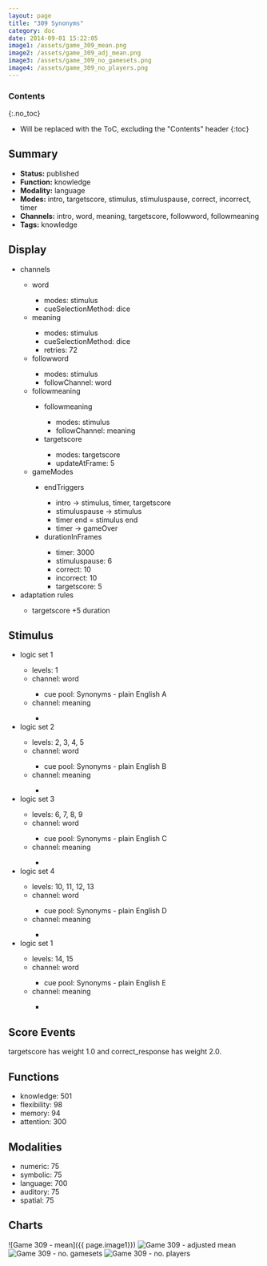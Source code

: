 ```yaml
---
layout: page
title: "309 Synonyms"
category: doc
date: 2014-09-01 15:22:05
image1: /assets/game_309_mean.png
image2: /assets/game_309_adj_mean.png
image3: /assets/game_309_no_gamesets.png
image4: /assets/game_309_no_players.png
---
```


### Contents
{:.no_toc}

* Will be replaced with the ToC, excluding the "Contents" header
{:toc}

## Summary
<p>
<ul>
<li><strong>Status:</strong> published</li>
<li><strong>Function:</strong> knowledge</li>
<li><strong>Modality:</strong> language</li>
<li><strong>Modes:</strong> intro, targetscore, stimulus, stimuluspause, correct, incorrect, timer</li>
<li><strong>Channels:</strong> intro, word, meaning, targetscore, followword, followmeaning</li>
<li><strong>Tags:</strong> knowledge</li>
</ul>
</p>

## Display
<p>
<ul>
<li>channels</li>
<ul>
<li>word</li>
<ul>
<li>modes: stimulus</li>
<li>cueSelectionMethod: dice</li>
</ul>
<li>meaning</li>
<ul>
<li>modes: stimulus</li>
<li>cueSelectionMethod: dice</li>
<li>retries: 72</li>
</ul>
<li>followword</li>
<ul>
<li>modes: stimulus</li>
<li>followChannel: word</li>
</ul>
<li>followmeaning</li>
<ul>
<li>followmeaning</li>
<ul>
<li>modes: stimulus</li>
<li>followChannel: meaning</li>
</ul>
<li>targetscore</li>
<ul>
<li>modes: targetscore</li>
<li>updateAtFrame: 5</li>
</ul>
</ul>
<li>gameModes</li>
<ul>
<li>endTriggers</li>
<ul>
<li>intro -> stimulus, timer, targetscore</li>
<li>stimuluspause -> stimulus</li>
<li>timer end = stimulus end</li>
<li>timer -> gameOver</li>
</ul>
<li>durationInFrames</li>
<ul>
<li>timer: 3000</li>
<li>stimuluspause: 6</li>
<li>correct: 10</li>
<li>incorrect: 10</li>
<li>targetscore: 5</li>
</ul>
</ul>
</ul>
<li>adaptation rules</li>
<ul>
<li>targetscore +5 duration</li>
</ul>
</ul>
</p>

## Stimulus
<p>
<ul>
<li>logic set 1</li>
<ul>
<li>levels: 1</li>
<li>channel: word</li>
<ul><li>cue pool: Synonyms - plain English A</li></ul>
<li>channel: meaning</li>
<ul><li><cue pool: Synonyms - plain English A</li></ul>
</ul>
<li>logic set 2</li>
<ul>
<li>levels: 2, 3, 4, 5</li>
<li>channel: word</li>
<ul><li>cue pool: Synonyms - plain English B</li></ul>
<li>channel: meaning</li>
<ul><li><cue pool: Synonyms - plain English B</li></ul>
</ul>
<li>logic set 3</li>
<ul>
<li>levels: 6, 7, 8, 9</li>
<li>channel: word</li>
<ul><li>cue pool: Synonyms - plain English C</li></ul>
<li>channel: meaning</li>
<ul><li><cue pool: Synonyms - plain English C</li></ul>
</ul>
<li>logic set 4</li>
<ul>
<li>levels: 10, 11, 12, 13</li>
<li>channel: word</li>
<ul><li>cue pool: Synonyms - plain English D</li></ul>
<li>channel: meaning</li>
<ul><li><cue pool: Synonyms - plain English D</li></ul>
</ul>
<li>logic set 1</li>
<ul>
<li>levels: 14, 15</li>
<li>channel: word</li>
<ul><li>cue pool: Synonyms - plain English E</li></ul>
<li>channel: meaning</li>
<ul><li><cue pool: Synonyms - plain English E</li></ul>
</ul>
</ul>
</p>

## Score Events
<p>
targetscore has weight 1.0 and correct_response has weight 2.0.
</p>

## Functions
<p>
<ul>
<li>knowledge: 501</li>
<li>flexibility: 98</li>
<li>memory: 94</li>
<li>attention: 300</li>
</ul>
</p>

## Modalities
<p>
<ul>
<li>numeric: 75</li>
<li>symbolic: 75</li>
<li>language: 700</li>
<li>auditory: 75</li>
<li>spatial: 75</li>
</ul>
</p>

## Charts
![Game 309 - mean]({{ page.image1}})
![Game 309 - adjusted mean]({{page.image2}})
![Game 309 - no. gamesets]({{page.image3}})
![Game 309 - no. players]({{page.image4}})




